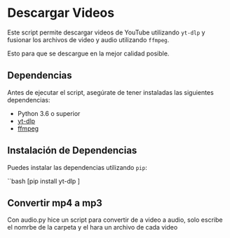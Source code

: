 # Descargar Videos

Este script permite descargar videos de YouTube utilizando `yt-dlp` y fusionar los archivos de video y audio utilizando `ffmpeg`.

Esto para que se descargue en la mejor calidad posible.

## Dependencias

Antes de ejecutar el script, asegúrate de tener instaladas las siguientes dependencias:

- Python 3.6 o superior
- [yt-dlp](https://github.com/yt-dlp/yt-dlp)
- [ffmpeg](https://ffmpeg.org/)

## Instalación de Dependencias

Puedes instalar las dependencias utilizando `pip`:

``bash 
[pip install yt-dlp ]

## Convertir mp4 a mp3

Con audio.py hice un script para convertir de a video a audio, solo escribe el nomrbe de la carpeta y el hara un archivo de cada video